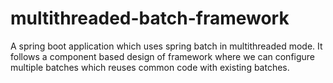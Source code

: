 # multithreaded-batch-framework

A spring boot application which uses spring batch in multithreaded mode.
It follows a component based design of framework where we can configure multiple batches which reuses common code with
existing batches.
